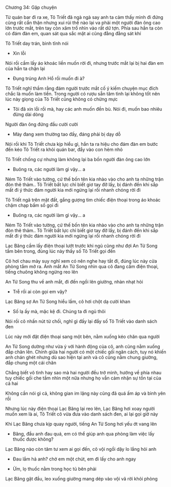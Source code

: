 




Chương 34: Gặp chuyện

Từ quán bar đi ra xe, Tô Triết đã ngà ngà say anh ta cảm thấy mình đi đứng cũng rất cẩn thận nhưng xui rủi thế nào lại va phải một người đàn ông cao lớn trước mắt, trên tay còn xăm trổ nhìn vào rất dữ tợn. Phía sau hắn ta còn có đám đàn em, quan sát qua sắc mặt ai cũng đằng đằng sát khí

Tô Triết day trán, bình tĩnh nói

- Xin lỗi

Nói rồi cầm lấy áo khoác liền muốn rời đi, nhưng trước mắt lại bị hai đàn em của hắn ta chặn lại

- Đụng trúng Anh Hổ rồi muốn đi à?

Tô Triết nghĩ thầm rằng đám người trước mắt cố ý kiếm chuyện mục đích chắc là muốn làm tiền. Trong người có rượu sẵn tâm tình lại không tốt nên lúc này giọng của Tô Triết cũng không có chừng mực

- Tôi đã xin lỗi rồi mà, hay các anh muốn đền bù. Nói đi, muốn bao nhiêu đừng dài dòng


Người đàn ông đứng đầu cười cười

- Mày đang xem thường tao đấy, đáng phải bị dạy dỗ

Nói rồi khi Tô Triết chưa kịp hiểu gì, hắn ta ra hiệu cho đám đàn em bước đến kéo Tô Triết ra khỏi quán bar, đẩy vào con hẻm nhỏ

Tô Triết chống cự nhưng làm không lại ba bốn người đàn ông cao lớn

- Buông ra, các người làm gì vậy... a

Ném Tô Triết vào tường, cứ thế bốn tên kia nhào vào cho anh ta những trận đòn thê thảm.. Tô Triết bất lực chỉ biết giơ tay đỡ lấy, bị đánh đến khi sắp mất đi ý thức đám người kia mới ngừng lại rồi nhanh chóng rời đi

Tô Triết ngã trên mặt đất, gắng gượng tìm chiếc điện thoại trong áo khoác chậm chạp bấm số gọi đi

- Buông ra, các người làm gì vậy... a

Ném Tô Triết vào tường, cứ thế bốn tên kia nhào vào cho anh ta những trận đòn thê thảm.. Tô Triết bất lực chỉ biết giơ tay đỡ lấy, bị đánh đến khi sắp mất đi ý thức đám người kia mới ngừng lại rồi nhanh chóng rời đi



Lạc Băng cầm lấy điện thoại lướt trước khi ngủ cũng như đợi An Tử Song tắm bên trong, đúng lúc này thấy số Tô Triết gọi đến


Cô hơi chau mày suy nghĩ xem có nên nghe hay tắt đi, đúng lúc này cửa phòng tắm mở ra. Ánh mắt An Tử Song nhìn qua cô đang cầm điện thoại, tiếng chuông không ngừng reo lên

An Tử Song thu về anh mắt, đi đến ngồi lên giường, nhàn nhạt hỏi

- Trễ rồi ai còn gọi em vậy?

Lạc Băng sợ An Tử Song hiểu lầm, cô hơi chột dạ cười khan

- Số lạ ấy mà, mặc kệ đi. Chúng ta đi ngủ thôi

Nói rồi cô nhấn nút từ chối, nghĩ gì đấy lại đẩy số Tô Triết vào danh sách đen

Lúc này mới đặt điện thoại sang một bên, nằm xuống kéo chăn qua người

An Tử Song dường như vừa ý với hành động của cô, anh cũng nằm xuống đắp chăn lên. Chính giữa hai người có một chiếc gối ngăn cách, tuy nó khiến anh chán ghét nhưng dù sao hiện tại anh và cô cũng nằm chung giường, đắp chung một cái chăn

Chẳng biết vô tình hay sao mà hai người đều trở mình, hướng về phía nhau tuy chiếc gối che tầm nhìn một nữa nhưng họ vẫn cảm nhận sự tồn tại của cả hai

Không cần nói gì cả, không gian im lặng này cũng đã quá ấm áp và bình yên rồi

Nhưng lúc này điện thoại Lạc Băng lại reo lên, Lạc Băng hơi xoay người muốn xem là ai, Tô Triết cô vừa đưa vào danh sách đen, ai lại gọi giờ này

Khi Lạc Băng chưa kịp quay người, tiếng An Tử Song hơi yếu ớt vang lên

- Băng, đầu anh đau quá, em có thể giúp anh qua phòng làm việc lấy thuốc được không?

Lạc Băng nào còn tâm tư xem ai gọi đến, cô vội ngồi dậy lo lắng hỏi anh

- Đau lắm hả anh? chờ em một chút, em đi lấy cho anh ngay

- Ừm, lọ thuốc nằm trong học tủ bên phải

Lạc Băng gật đầu, leo xuống giường mang dép vào vội vã rời khỏi phòng




